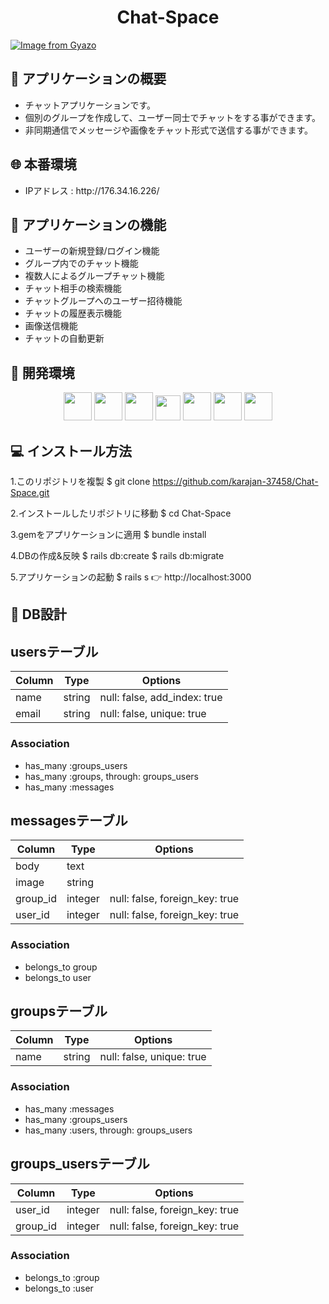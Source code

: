 <h1 align="center">Chat-Space</h1>

[![Image from Gyazo](https://gyazo.com/17671b9fe1492d7b4a66a3d9e2478e77.jpg)](https://gyazo.com/17671b9fe1492d7b4a66a3d9e2478e77)

## :link: アプリケーションの概要
<ul>
  <li>チャットアプリケーションです。</li>
  <li>個別のグループを作成して、ユーザー同士でチャットをする事ができます。</li>
  <li>非同期通信でメッセージや画像をチャット形式で送信する事ができます。</li>
</ul>

## :globe_with_meridians: 本番環境
<ul>
  <li>IPアドレス : http://176.34.16.226/</li>
</ul>

## :link: アプリケーションの機能
<ul>
  <li>ユーザーの新規登録/ログイン機能</li>
  <li>グループ内でのチャット機能</li>
  <li>複数人によるグループチャット機能</li>
  <li>チャット相手の検索機能</li>
  <li>チャットグループへのユーザー招待機能</li>
  <li>チャットの履歴表示機能</li>
  <li>画像送信機能</li>
  <li>チャットの自動更新</li>
</ul>

## :link: 開発環境

<p align="center">
  <a href="https://www.ruby-lang.org/ja/"><img src="https://user-images.githubusercontent.com/39142850/71774533-1ddf1780-2fb4-11ea-8560-753bed352838.png" width="45px;" /></a>
  <a href="https://railsguides.jp/getting_started.html"><img src="https://kuromame-blog.com/wp-content/uploads/rails-768x432.png" height="45px;" /></a>
  <a href="http://haml.info/"><img src="https://user-images.githubusercontent.com/39142850/71774618-b32edb80-2fb5-11ea-9050-d5929a49e9a5.png" height="45px;" /></a>
  <a href="https://sass-lang.com/"><img src="https://upload.wikimedia.org/wikipedia/commons/thumb/9/96/Sass_Logo_Color.svg/144px-Sass_Logo_Color.svg.png" height="40px;" /></a>
  <a href="https://jquery.com/"><img src="https://syncer.jp/storage/web/brand-logos/static/dst/jquery-logo-001.png" height="45px;" /></a>
  <a href="https://github.co.jp/"><img src="https://github.githubassets.com/images/modules/logos_page/GitHub-Mark.png" height="45px;" /></a>
  <a href="https://aws.amazon.com/jp/"><img src="https://d0.awsstatic.com/logos/powered-by-aws.png" height="45px;" /></a>
</p>

## :computer: インストール方法
1.このリポジトリを複製
$ git clone https://github.com/karajan-37458/Chat-Space.git

2.インストールしたリポジトリに移動
$ cd Chat-Space

3.gemをアプリケーションに適用
$ bundle install

4.DBの作成&反映
$ rails db:create
$ rails db:migrate

5.アプリケーションの起動
$ rails s
👉 http://localhost:3000

## :link: DB設計

## usersテーブル
|Column|Type|Options|
|------|----|-------|
|name|string|null: false, add_index: true|
|email|string|null: false, unique: true|
### Association
- has_many :groups_users
- has_many :groups, through: groups_users
- has_many :messages


## messagesテーブル
|Column|Type|Options|
|------|----|-------|
|body|text||
|image|string||
|group_id|integer|null: false, foreign_key: true|
|user_id|integer|null: false, foreign_key: true|
### Association
- belongs_to group
- belongs_to user


## groupsテーブル
|Column|Type|Options|
|------|----|-------|
|name|string|null: false, unique: true|
### Association
- has_many :messages
- has_many :groups_users
- has_many :users, through: groups_users


## groups_usersテーブル
|Column|Type|Options|
|------|----|-------|
|user_id|integer|null: false, foreign_key: true|
|group_id|integer|null: false, foreign_key: true|
### Association
- belongs_to :group
- belongs_to :user
